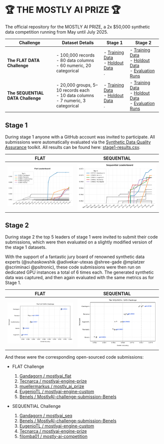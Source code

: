 # 🏆 THE MOSTLY AI PRIZE 🏆

The official repository for the MOSTLY AI PRIZE, a 2x $50,000 synthetic data competition running from May until July 2025.

| Challenge                   | Dataset Details                                                                                          | Stage 1                                                                                                   | Stage 2                                                                                                   |
|----------------------------|-----------------------------------------------------------------------------------------------------------|----------------------------------------------------------------------------------------------------------------|----------------------------------------------------------------------------------------------------------------|
| **The FLAT DATA Challenge** | - 100,000 records<br> - 80 data columns<br> - 60 numeric, 20 categorical                                        | - [Training Data](flat/stage1/flat-training.csv.gz)<br> - [Holdout Data](flat/stage1/flat-holdout.csv.gz)<br>.             | - [Training Data](flat/stage2/flat-training.csv.gz)<br> - [Holdout Data](flat/stage2/flat-holdout.csv.gz)<br> - [Evaluation Runs](flat/stage2/submissions/)  |
| **The SEQUENTIAL DATA Challenge** | - 20,000 groups, 5–10 records each<br> - 10 data columns<br> - 7 numeric, 3 categorical                        | - [Training Data](sequential/stage1/sequential-training.csv.gz)<br> - [Holdout Data](sequential/stage1/sequential-holdout.csv.gz)<br>. | - [Training Data](sequential/stage2/sequential-training.csv.gz)<br> - [Holdout Data](sequential/stage2/sequential-holdout.csv.gz)<br> - [Evaluation Runs](sequential/stage2/submissions/)              |

## Stage 1

During stage 1 anyone with a GitHub account was invited to participate. All submissions were automatically evaluated via the [Synthetic Data Quality Assurance](https://github.com/mostly-ai/mostlyai-qa) toolkit. All results can be found here: [stage1-results.csv](./stage1-results.csv).

| FLAT                   |  SEQUENTIAL    |
|------------------------|----------------|
| ![Stage 1 Flat Leaderboard](./stage1-flat.png) | ![Stage 1 Sequential Leaderboard](./stage1-sequential.png) |

## Stage 2

During stage 2 the top 5 leaders of stage 1 were invited to submit their code submissions, which were then evaluated on a slightly modified version of the stage 1 datasets.

With the support of a fantastic jury board of renowned synthetic data experts (@suhaskowshik @adivekar-utexas @shree-gade @mplatzer @scriminaci @psitronic), these code submissions were then run on dedicated GPU instances a total of 6 times each. The generated synthetic data was captured, and then again evaluated with the same metrics as for Stage 1.

| FLAT                   |  SEQUENTIAL    |
|------------------------|----------------|
| ![Stage 2 Flat](./stage2-flat.png) | ![Stage 2 Sequential](./stage2-sequential.png) |

And these were the corresponding open-sourced code submissions:

- FLAT Challenge
  1. [Gandagorn / mostlyai_flat](https://github.com/Gandagorn/mostlyai_flat)
  2. [Tecnarca / mostlyai-engine-prize](https://github.com/Tecnarca/mostlyai-engine-prize)
  3. [muellermarkus / mostly_ai_prize](https://github.com/muellermarkus/mostly_ai_prize)
  4. [EugenioTL / mostlyai-engine-custom](https://github.com/EugenioTL/mostlyai-engine-custom)
  5. [Benels / MostlyAI-challenge-submission-Benels](https://github.com/Benels/MostlyAI-challenge-submission-Benels)

- SEQUENTIAL Challenge
  1. [Gandagorn / mostlyai_seq](https://github.com/Gandagorn/mostlyai_seq)
  2. [Benels / MostlyAI-challenge-submission-Benels](https://github.com/Benels/MostlyAI-challenge-submission-Benels)
  3. [EugenioTL / mostlyai-engine-custom](https://github.com/EugenioTL/mostlyai-engine-custom)
  4. [Tecnarca / mostlyai-engine-prize](https://github.com/Tecnarca/mostlyai-engine-prize)
  5. [filomba01 / mostly-ai-competition](https://github.com/filomba01/mostly-ai-competition)
